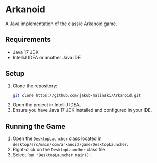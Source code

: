 # Arkanoid

A Java implementation of the classic Arkanoid game.

## Requirements

- Java 17 JDK
- IntelliJ IDEA or another Java IDE

## Setup

1. Clone the repository:
    ```bash
    git clone https://github.com/jakub-malinski/Arkanoid.git
    ```
2. Open the project in IntelliJ IDEA.
3. Ensure you have Java 17 JDK installed and configured in your IDE.

## Running the Game

1. Open the `DesktopLauncher` class located in `desktop/src/main/com/arkanoid/game/DesktopLauncher`.
2. Right-click on the `DesktopLauncher` class file.
3. Select `Run 'DesktopLauncher.main()'`.
